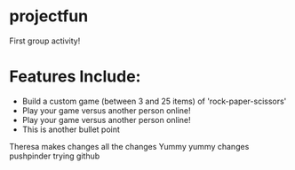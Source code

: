 # projectfun
First group activity!

# Features Include:
* Build a custom game (between 3 and 25 items) of 'rock-paper-scissors'
* Play your game versus another person online!
* Play your game versus another person online!
* This is another bullet point

Theresa makes changes
all the changes
Yummy yummy changes
pushpinder trying github

